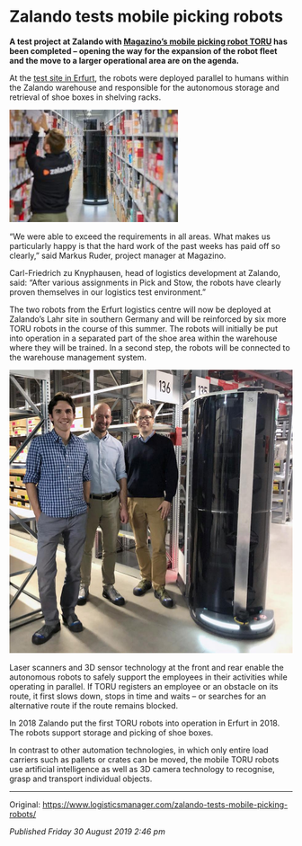 # Zalando tests mobile picking robots

**A  test project at Zalando with [Magazino’s mobile picking robot TORU](https://www.magazino.eu/products/toru/?lang=en) has been completed – opening the way for the expansion of the robot fleet and the move to a larger operational area are on the agenda.**

At the [test site in Erfurt](https://corporate.zalando.com/en/newsroom/en/stories/zalando-welcomes-logistics-robot-toru-erfurt), the robots were deployed parallel to humans within the Zalando warehouse and responsible for the autonomous storage and retrieval of shoe boxes in shelving racks.

![TORU Robot](images/zalando-toru.jpg)

“We were able to exceed the requirements in all areas. What makes us particularly happy is that the hard work of the past weeks has paid off so clearly,” said Markus Ruder, project manager at Magazino.

Carl-Friedrich zu Knyphausen, head of logistics development at Zalando, said: “After various assignments in Pick and Stow, the robots have clearly proven themselves in our logistics test environment.”

The two robots from the Erfurt logistics centre will now be deployed at Zalando’s Lahr site in southern Germany and will be reinforced by six more TORU robots in the course of this summer. The robots will initially be put into operation in a separated part of the shoe area within the warehouse where they will be trained. In a second step, the robots will be connected to the warehouse management system.

![Zalando bobo's](images/zalando-bobos.jpg)

Laser scanners and 3D sensor technology at the front and rear enable the autonomous robots to safely support the employees in their activities while operating in parallel. If TORU registers an employee or an obstacle on its route, it first slows down, stops in time and waits – or searches for an alternative route if the route remains blocked.

In 2018 Zalando put the first TORU robots into operation in Erfurt in 2018. The robots support storage and picking of shoe boxes.

In contrast to other automation technologies, in which only entire load carriers such as pallets or crates can be moved, the mobile TORU robots use artificial intelligence as well as 3D camera technology to recognise, grasp and transport individual objects.

---
Original: https://www.logisticsmanager.com/zalando-tests-mobile-picking-robots/

_Published Friday 30 August 2019 2:46 pm_
